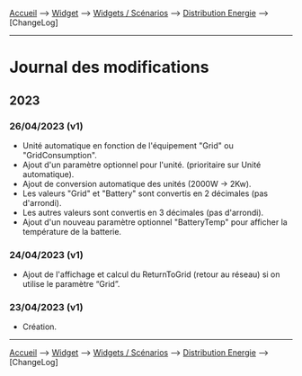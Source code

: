 <a href="{{site.url}}/documentation">Accueil</a> --> <a href="{{site.url}}/documentation/{{site.widget}}">Widget</a> --> <a href="{{site.url}}/documentation/{{site.widget}}/fr_FR/widget_scenario">Widgets / Scénarios</a> --> <a href="{{site.url}}/documentation/{{site.widget}}/fr_FR/widget_scenario/distribution_energie">Distribution Energie</a> --> [ChangeLog]

--------------------

# Journal des modifications

     
## 2023

### 26/04/2023 (v1)
  - Unité automatique en fonction de l'équipement "Grid" ou "GridConsumption".
  - Ajout d'un paramètre optionnel pour l'unité. (prioritaire sur Unité automatique).
  - Ajout de conversion automatique des unités (2000W -> 2Kw).
  - Les valeurs "Grid" et "Battery" sont convertis en 2 décimales (pas d'arrondi).
  - Les autres valeurs sont convertis en 3 décimales (pas d'arrondi).
  - Ajout d'un nouveau paramètre optionnel "BatteryTemp" pour afficher la température de la batterie.

### 24/04/2023 (v1)
  - Ajout de l'affichage et calcul du ReturnToGrid (retour au réseau) si on utilise le paramètre “Grid”.

### 23/04/2023 (v1)
  - Création.









-------------------------------

<a href="{{site.url}}/documentation">Accueil</a> --> <a href="{{site.url}}/documentation/{{site.widget}}">Widget</a> --> <a href="{{site.url}}/documentation/{{site.widget}}/fr_FR/widget_scenario">Widgets / Scénarios</a> --> <a href="{{site.url}}/documentation/{{site.widget}}/fr_FR/widget_scenario/distribution_energie">Distribution Energie</a> --> [ChangeLog]